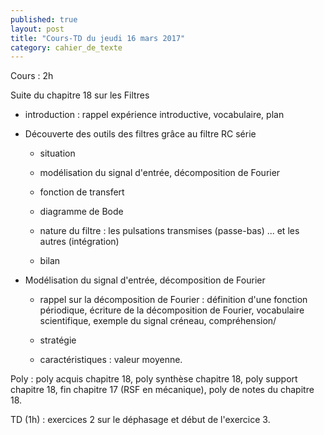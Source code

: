 ```yaml
---
published: true
layout: post
title: "Cours-TD du jeudi 16 mars 2017"
category: cahier_de_texte
---
```

Cours : 2h

Suite du chapitre 18 sur les Filtres

- introduction : rappel expérience introductive, vocabulaire, plan

- Découverte des outils des filtres grâce au filtre RC série

   - situation

   - modélisation du signal d'entrée, décomposition de Fourier

   - fonction de transfert
 
   - diagramme de Bode

   - nature du filtre : les pulsations transmises (passe-bas) ... et les autres (intégration)

   - bilan

- Modélisation du signal d'entrée, décomposition de Fourier

  - rappel sur la décomposition de Fourier : définition d'une fonction périodique, écriture de la décomposition de Fourier, vocabulaire scientifique, exemple du signal créneau, compréhension/

  - stratégie

  - caractéristiques : valeur moyenne.

Poly : poly acquis chapitre 18, poly synthèse chapitre 18, poly support chapitre 18, fin chapitre 17 (RSF en mécanique), poly de notes du chapitre 18.

TD (1h) : exercices 2 sur le déphasage et début de l'exercice 3.
